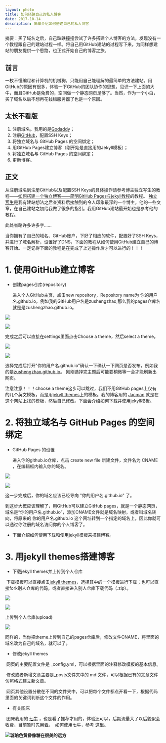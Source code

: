 ```yaml
---
layout: photo
title: 如何搭建自己的私人博客
date: 2017-10-14 
description: 简单介绍如何搭建自己的私人博客
---
```


摘要：买了域名之后，自己跌跌撞撞尝试了许多搭建个人博客的方法，发现没有一个教程跟自己的建站过程一样。将自己用GitHub建站的过程写下来，为同样想建站的朋友提供一个思路，也正式开始自己的博客之旅。

## 前言

   一枚不懂编程和计算机的机械狗，只能用自己能理解的最简单的方法建站。用GitHub的原因有很多，体验一下GitHub的团队协作的思想，见识一下上面的大牛，而且GitHub是免费的，空间做一个静态网页足够了。当然，作为一个小白，买了域名以后不想再花钱租服务器了也是一个原因。

## 太长不看版

1. 注册域名。我用的是[Godaddy](http://www.godaddy.com/)；
2. 注册[GitHub](http://www.github.com/)，配置SSH Keys；
3. 将独立域名与 GitHub Pages 的空间绑定；
5. 用GitHub Pages建立博客（刚开始是直接用的Jekyll模板）；
6. 将独立域名与 GitHub Pages 的空间绑定；
7. 更新博客。

## 正文

  从注册域名到注册GitHub以及配置SSH Keys的具体操作请参考博主独立写生的教程——[如何搭建一个独立博客——简明GitHub Pages与jekyll教程](http://www.cnfeat.com/blog/2014/05/10/how-to-build-a-blog/)的教程。
[独立写生](http://www.cnfeat.com/)是我有建站想法之后查资料后接触到的令人印象最深的一个博主，他的一些文章，在自己建站之初给我做了很多的指引。我用GitHub建站最开始也是参考他的教程。

此处省略许多许多字......

  当你拥有了自己的域名、GitHub账户，下好了相应的软件，配置好了SSH Keys，并进行了域名解析，设置好了DNS，下面的教程从如何使用GitHub建立自己的博客开始。一定记得下面的教程是在完成了上述操作后才可以进行的！！！

# 1. 使用GitHub建立博客

- 创建pages仓库(repository)

  进入个人GitHub主页，点击new repository，Repository name为 你的用户名.github.io，例如我的GitHub用户名是zushengzhao,那么我的pages仓库名就是是zushengzhao.github.io。


![](http://oxt33qs1f.bkt.clouddn.com/1.jpg)


![](http://oxt33qs1f.bkt.clouddn.com/2.jpg)


  完成之后可以直接在settings里面点击Choose a theme，然后select a theme。
  

![](http://oxt33qs1f.bkt.clouddn.com/3.jpg)


![](http://oxt33qs1f.bkt.clouddn.com/4.jpg)


  选择完成后打开"你的用户名.github.io"确认一下确认一下网页是否发布，例如我的是[zushengzhao.github.io](zushengzhao.github.io)。
刚刚选择完主题后可能要稍微等一会才能刷新出网页。

  注意注意！！！choose a theme这步可以跳过，我们不用GitHub pages上仅有的几个英文模板，而是用[jekyll themes](http://jekyllthemes.org/)上的模板。我的博客用的 [Jacman](http://jekyllthemes.org/themes/jacman/) 就是在这个网站上找的模板，然后自己修改。下面会介绍如何下载并使用jekyll模板。

# 2. 将独立域名与 GitHub Pages 的空间绑定

- GitHub Pages 的设置

  进入你的github.io仓库，点击 create new file 新建文件，文件名为 CNAME ，在编辑框内输入你的域名。
  

![](http://oxt33qs1f.bkt.clouddn.com/5.jpg)


![](http://oxt33qs1f.bkt.clouddn.com/6.jpg)


  这一步完成后，你的域名应该已经导向 "你的用户名.github.io" 了。

  到这步大概应该理解了，用GitHub可以建立GitHub pages，就是一个静态网页，域名是“你的用户名.github.io”，添加CNAME文件就是域名映射，或者叫域名转向，将原来的 你的用户名.github.io 这个网址转到一个指定的域名上，因此你就可以通过你注册的域名访问你的个人博客了。

- 下面介绍如何使用下载和使用jekyll模板来搭建博客。

# 3. 用jekyll themes搭建博客

- 下载jekyll themes并上传到个人仓库

  下载模板可以直接点击[jekyll themes](http://jekyllthemes.org/)，选择其中的一个模板进行下载；也可以直接fork别人仓库的代码，或者直接进入别人仓库下载代码（.zip）。
  
  
 ![](http://oxt33qs1f.bkt.clouddn.com/8.png)
 
 
 ![](http://oxt33qs1f.bkt.clouddn.com/9.jpg)
 
 
  上传到个人仓库(upload)
  
 
 ![](http://oxt33qs1f.bkt.clouddn.com/10.jpg)
 
 
  同样的，当你把theme上传到自己的pages仓库后，修改文件CNAME，将里面的域名改为自己的域名，就可以了。
 
- 修改jekyll themes

  网页的主要配置文件是 _config.yml，可以根据里面的注释修改模板的基本信息。
  
  修改或者新增文章主要是_posts文件夹中的 md 文件，可以根据已有的文章文件仿照格式建立新文章。
  
  网页其他设置分散在不同的文件夹中，可以把每个文件都点开看一下，根据代码里面的关键词判断这个文件的作用。
  
 - 有关图床
  
  图床我用的 [七牛](http://www.qiniu.com/) ，也是看了推荐才用的，体验还可以，后期流量大了以后貌似会收费，目前暂时先用着。
  如何使用七牛，参考 [这里](http://jingyan.baidu.com/article/fd8044fac2a7df5031137aad.html)。




<!-- more -->

**![琥珀色黄昏像糖在很美的远方](http://oxt33qs1f.bkt.clouddn.com/%E7%90%A5%E7%8F%80%E8%89%B2%E9%BB%84%E6%98%8F%E5%83%8F%E7%B3%96%E5%9C%A8%E5%BE%88%E7%BE%8E%E7%9A%84%E8%BF%9C%E6%96%B9.jpg)**


